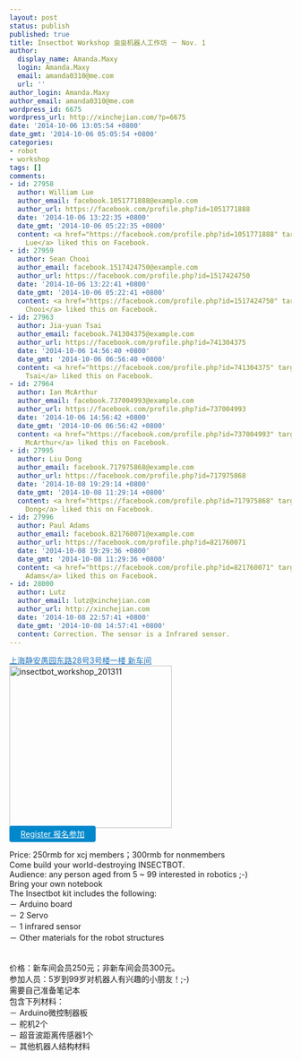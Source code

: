 ```yaml
---
layout: post
status: publish
published: true
title: Insectbot Workshop 虫虫机器人工作坊 － Nov. 1
author:
  display_name: Amanda.Maxy
  login: Amanda.Maxy
  email: amanda0310@me.com
  url: ''
author_login: Amanda.Maxy
author_email: amanda0310@me.com
wordpress_id: 6675
wordpress_url: http://xinchejian.com/?p=6675
date: '2014-10-06 13:05:54 +0800'
date_gmt: '2014-10-06 05:05:54 +0800'
categories:
- robot
- workshop
tags: []
comments:
- id: 27958
  author: William Lue
  author_email: facebook.1051771888@example.com
  author_url: https://facebook.com/profile.php?id=1051771888
  date: '2014-10-06 13:22:35 +0800'
  date_gmt: '2014-10-06 05:22:35 +0800'
  content: <a href="https://facebook.com/profile.php?id=1051771888" target="_blank">William
    Lue</a> liked this on Facebook.
- id: 27959
  author: Sean Chooi
  author_email: facebook.1517424750@example.com
  author_url: https://facebook.com/profile.php?id=1517424750
  date: '2014-10-06 13:22:41 +0800'
  date_gmt: '2014-10-06 05:22:41 +0800'
  content: <a href="https://facebook.com/profile.php?id=1517424750" target="_blank">Sean
    Chooi</a> liked this on Facebook.
- id: 27963
  author: Jia-yuan Tsai
  author_email: facebook.741304375@example.com
  author_url: https://facebook.com/profile.php?id=741304375
  date: '2014-10-06 14:56:40 +0800'
  date_gmt: '2014-10-06 06:56:40 +0800'
  content: <a href="https://facebook.com/profile.php?id=741304375" target="_blank">Jia-yuan
    Tsai</a> liked this on Facebook.
- id: 27964
  author: Ian McArthur
  author_email: facebook.737004993@example.com
  author_url: https://facebook.com/profile.php?id=737004993
  date: '2014-10-06 14:56:42 +0800'
  date_gmt: '2014-10-06 06:56:42 +0800'
  content: <a href="https://facebook.com/profile.php?id=737004993" target="_blank">Ian
    McArthur</a> liked this on Facebook.
- id: 27995
  author: Liu Dong
  author_email: facebook.717975868@example.com
  author_url: https://facebook.com/profile.php?id=717975868
  date: '2014-10-08 19:29:14 +0800'
  date_gmt: '2014-10-08 11:29:14 +0800'
  content: <a href="https://facebook.com/profile.php?id=717975868" target="_blank">Liu
    Dong</a> liked this on Facebook.
- id: 27996
  author: Paul Adams
  author_email: facebook.821760071@example.com
  author_url: https://facebook.com/profile.php?id=821760071
  date: '2014-10-08 19:29:36 +0800'
  date_gmt: '2014-10-08 11:29:36 +0800'
  content: <a href="https://facebook.com/profile.php?id=821760071" target="_blank">Paul
    Adams</a> liked this on Facebook.
- id: 28000
  author: Lutz
  author_email: lutz@xinchejian.com
  author_url: http://xinchejian.com
  date: '2014-10-08 22:57:41 +0800'
  date_gmt: '2014-10-08 14:57:41 +0800'
  content: Correction. The sensor is a Infrared sensor.
---
```

<p><a style="color: #2578bf;" href="http://xinchejian.huodongxing.com/event/map/5244063275800" target="_blank">上海静安愚园东路28号3号楼一楼 新车间</a><br />
<a href="http://xinchejian.com/wp-content/uploads/2013/11/insectbot_workshop_201311.jpg"><img src="http://xinchejian.com/wp-content/uploads/2013/11/insectbot_workshop_201311-290x290.jpg" alt="insectbot_workshop_201311" width="290" height="290" class="aligncenter size-thumbnail wp-image-6068" /></a><br />
<a style="background-color:#0088CC;color:white;border-radius:4px;cursor:pointer;font-size:14px;padding:6px 20px;" href="http://www.huodongxing.com/go/insectbot" target="_blank" title="立即报名">Register 报名参加</a><br />
<!--:en--><br />
Price: 250rmb for xcj members；300rmb for nonmembers<br />
Come build your world-destroying INSECTBOT.<br />
Audience: any person aged from 5 ~ 99 interested in robotics ;-)<br />
Bring your own notebook<br />
The Insectbot kit includes the following:<br />
－ Arduino board<br />
－ 2 Servo<br />
－ 1 infrared sensor<br />
－ Other materials for the robot structures<br />
<!--:--><br />
<!--:zh--><br />
价格：新车间会员250元；非新车间会员300元。<br />
参加人员：5岁到99岁对机器人有兴趣的小朋友！;-)<br />
需要自己准备笔记本<br />
包含下列材料：<br />
－ Arduino微控制器板<br />
－ 舵机2个<br />
－ 超音波距离传感器1个<br />
－ 其他机器人结构材料<br />
<!--:--></p>
